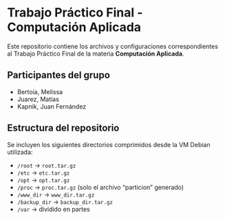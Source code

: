 # Trabajo Práctico Final - Computación Aplicada

Este repositorio contiene los archivos y configuraciones correspondientes al Trabajo Práctico Final de la materia **Computación Aplicada**.

## Participantes del grupo

- Bertoia, Melissa
- Juarez, Matias
- Kapnik, Juan Fernández

## Estructura del repositorio

Se incluyen los siguientes directorios comprimidos desde la VM Debian utilizada:

- `/root` → `root.tar.gz`
- `/etc` → `etc.tar.gz`
- `/opt` → `opt.tar.gz`
- `/proc` → `proc.tar.gz` (solo el archivo “particion” generado)
- `/www_dir` → `www_dir.tar.gz`
- `/backup_dir` → `backup_dir.tar.gz`
- `/var` → dividido en partes
